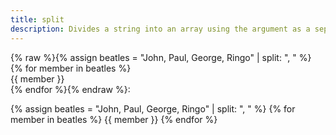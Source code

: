```yaml
---
title: split
description: Divides a string into an array using the argument as a separator. Split is commonly used to convert comma-separated items from a string to an array.
---
```

{% raw %}{% assign beatles = "John, Paul, George, Ringo" | split: ", " %}  
{% for member in beatles %}  
  {{ member }}  
{% endfor %}{% endraw %}: 

{% assign beatles = "John, Paul, George, Ringo" | split: ", " %}
{% for member in beatles %}
  {{ member }}
{% endfor %}